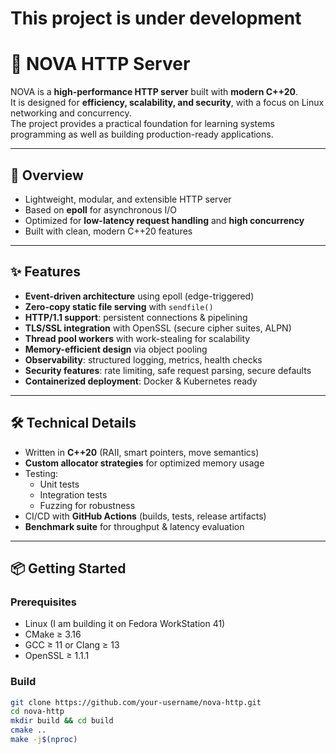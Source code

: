 # This project is under development

# 🌌 NOVA HTTP Server

NOVA is a **high-performance HTTP server** built with **modern C++20**.  
It is designed for **efficiency, scalability, and security**, with a focus on Linux networking and concurrency.  
The project provides a practical foundation for learning systems programming as well as building production-ready applications.

---

## 🚀 Overview

- Lightweight, modular, and extensible HTTP server
- Based on **epoll** for asynchronous I/O
- Optimized for **low-latency request handling** and **high concurrency**
- Built with clean, modern C++20 features

---

## ✨ Features

- **Event-driven architecture** using epoll (edge-triggered)
- **Zero-copy static file serving** with `sendfile()`
- **HTTP/1.1 support**: persistent connections & pipelining
- **TLS/SSL integration** with OpenSSL (secure cipher suites, ALPN)
- **Thread pool workers** with work-stealing for scalability
- **Memory-efficient design** via object pooling
- **Observability**: structured logging, metrics, health checks
- **Security features**: rate limiting, safe request parsing, secure defaults
- **Containerized deployment**: Docker & Kubernetes ready

---

## 🛠 Technical Details

- Written in **C++20** (RAII, smart pointers, move semantics)
- **Custom allocator strategies** for optimized memory usage
- Testing:
  - Unit tests
  - Integration tests
  - Fuzzing for robustness
- CI/CD with **GitHub Actions** (builds, tests, release artifacts)
- **Benchmark suite** for throughput & latency evaluation

---

## 📦 Getting Started

### Prerequisites
- Linux (I am building it on Fedora WorkStation 41)
- CMake ≥ 3.16
- GCC ≥ 11 or Clang ≥ 13
- OpenSSL ≥ 1.1.1

### Build
```bash
git clone https://github.com/your-username/nova-http.git
cd nova-http
mkdir build && cd build
cmake ..
make -j$(nproc)
